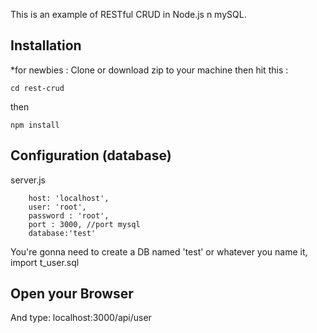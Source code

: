 This is an example of RESTful CRUD in Node.js n mySQL.

## Installation
*for newbies : Clone or download zip to your machine then hit this :

    cd rest-crud

then

    npm install

## Configuration (database)
server.js

        host: 'localhost',
        user: 'root',
        password : 'root',
        port : 3000, //port mysql
        database:'test'



You're gonna need to create a DB named 'test' or whatever you name it,  import t_user.sql


## Open your Browser
And type: localhost:3000/api/user

